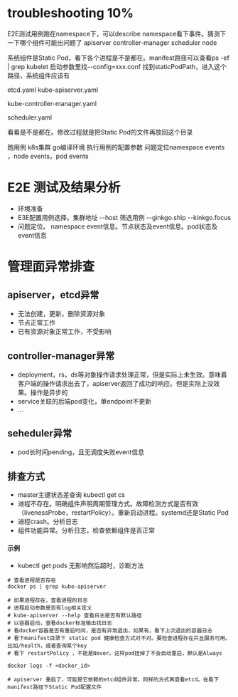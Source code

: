 # troubleshooting 10%

E2E测试用例跑在namespace下，可以describe namespace看下事件。猜测下一下哪个组件可能出问题了
apiserver
controller-manager
scheduler
node

系统组件是Static Pod，看下各个进程是不是都在。manifest路径可以查看ps -ef | grep kubelet 启动参数里找--config=xxx.conf
找到staticPodPath，进入这个路径，系统组件应该有 

etcd.yaml
kube-apiserver.yaml

kube-controller-manager.yaml

scheduler.yaml

看看是不是都在。修改过程就是把Static Pod的文件再放回这个目录

跑用例 
k8s集群
go编译环境
执行用例的配置参数
问题定位namespace events ，node events，pod events


# E2E 测试及结果分析
- 环境准备
- E3E配置用例选择。集群地址 --host 筛选用例 --ginkgo.ship --kinkgo.focus
- 问题定位。 namespace  event信息。节点状态及event信息。pod状态及event信息

# 管理面异常排查

## apiserver，etcd异常
- 无法创建，更新，删除资源对象
- 节点正常工作
- 已有资源对象正常工作，不受影响

## controller-manager异常
- deployment，rs，ds等对象操作请求处理正常，但是实际上未生效。意味着客户端的操作请求出去了，apiserver返回了成功的响应。但是实际上没效果。操作是异步的
- service关联的后端pod变化，单endpoint不更新
- ...

## seheduler异常
- pod长时间pending，且无调度失败event信息

## 排查方式
- master主键状态差查询 kubectl get cs
- 进程不存在。明确组件声明周期管理方式。故障检测方式是否有效（livenessProbe，restartPolicy）。重新启动进程。systemd还是Static Pod
- 进程crash。分析日志
- 组件功能异常。分析日志，检查依赖组件是否正常

#### 示例
- kubectl get pods 无影响然后超时，诊断方法
```
# 查看进程是否存在
docker ps | grep kube-apiserver

# 如果进程存在，查看进程的日志
# 进程启动参数是否有log相关定义
# kube-apiserver --help 查看日志是否有默认路径
# 以容器启动，查看docker标准输出找日志
# 看docker容器是否有重启时间，是否有异常退出，如果有，看下上次退出的容器日志
# 看下manifest目录下 static pod 健康检查方式对不对。要检查进程存在并且服务可用。比如/health，或者查询某个key
# 看下 restartPolicy ，不能是Never。这样pod挂掉了不会自动重启，默认是Always

docker logs -f <docker_id>

# apiserver 重启了，可能是它依赖的etcd组件异常。同样的方式再查看etcd。在看下manifest路径下Static Pod配置文件


```












